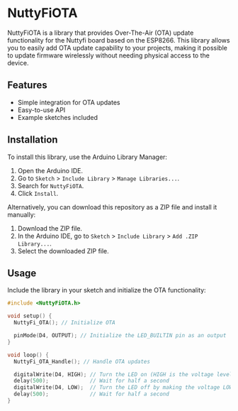 # NuttyFiOTA

NuttyFiOTA is a library that provides Over-The-Air (OTA) update functionality for the Nuttyfi board based on the ESP8266. This library allows you to easily add OTA update capability to your projects, making it possible to update firmware wirelessly without needing physical access to the device.

## Features

- Simple integration for OTA updates
- Easy-to-use API
- Example sketches included

## Installation

To install this library, use the Arduino Library Manager:

1. Open the Arduino IDE.
2. Go to `Sketch` > `Include Library` > `Manage Libraries...`.
3. Search for `NuttyFiOTA`.
4. Click `Install`.

Alternatively, you can download this repository as a ZIP file and install it manually:

1. Download the ZIP file.
2. In the Arduino IDE, go to `Sketch` > `Include Library` > `Add .ZIP Library...`.
3. Select the downloaded ZIP file.

## Usage

Include the library in your sketch and initialize the OTA functionality:

```cpp
#include <NuttyFiOTA.h>

void setup() {
  NuttyFi_OTA(); // Initialize OTA

  pinMode(D4, OUTPUT); // Initialize the LED_BUILTIN pin as an output
}

void loop() {
  NuttyFi_OTA_Handle(); // Handle OTA updates

  digitalWrite(D4, HIGH); // Turn the LED on (HIGH is the voltage level)
  delay(500);             // Wait for half a second
  digitalWrite(D4, LOW);  // Turn the LED off by making the voltage LOW
  delay(500);             // Wait for half a second
}


